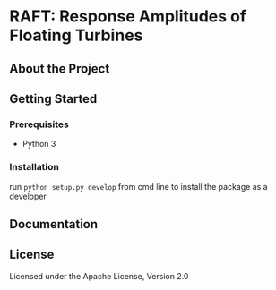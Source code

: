 # RAFT: Response Amplitudes of Floating Turbines

## About the Project

## Getting Started

### Prerequisites

- Python 3

### Installation

run ```python setup.py develop``` from cmd line to install the package as a developer

## Documentation

## License
Licensed under the Apache License, Version 2.0
